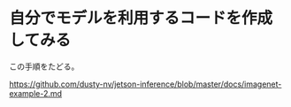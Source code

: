 # 自分でモデルを利用するコードを作成してみる

この手順をたどる。

https://github.com/dusty-nv/jetson-inference/blob/master/docs/imagenet-example-2.md